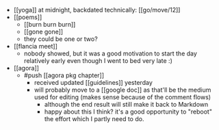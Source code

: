 - [[yoga]] at midnight, backdated technically: [[go/move/12]]
- [[poems]]
  - [[burn burn burn]]
  - [[gone gone]]
  - they could be one or two?
- [[flancia meet]]
  - nobody showed, but it was a good motivation to start the day relatively early even though I went to bed very late :)
- [[agora]]
  - #push [[agora pkg chapter]]
    - received updated [[guidelines]] yesterday
    - will probably move to a [[google doc]] as that'll be the medium used for editing (makes sense because of the comment flows)
      - although the end result will still make it back to Markdown
      - happy about this I think? it's a good opportunity to "reboot" the effort which I partly need to do.

